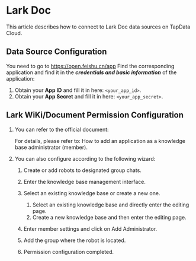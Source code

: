 # Lark Doc



This article describes how to connect to Lark Doc data sources on TapData Cloud.

## Data Source Configuration

You need to go to https://open.feishu.cn/app Find the corresponding application and find it in the ***credentials and basic information*** of the application:

1. Obtain your **App ID** and fill it in here: `<your_app_id>`.
2. Obtain your **App Secret** and fill it in here: `<your_app_secret>`.

## Lark WiKi/Document Permission Configuration

1. You can refer to the official document:

   For details, please refer to: How to add an application as a knowledge base administrator (member).

2. You can also configure according to the following wizard:

   1. Create or add robots to designated group chats. 
   2. Enter the knowledge base management interface.
   3. Select an existing knowledge base or create a new one.
      1. Select an existing knowledge base and directly enter the editing page.
      2. Create a new knowledge base and then enter the editing page.

   4. Enter member settings and click on Add Administrator.
   5. Add the group where the robot is located.
   6. Permission configuration completed.

